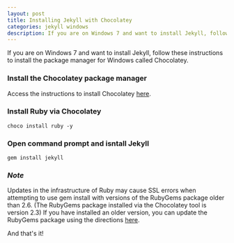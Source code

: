 ```yaml
---
layout: post
title: Installing Jekyll with Chocolatey
categories: jekyll windows
description: If you are on Windows 7 and want to install Jekyll, follow these instructions to install the package manager for Windows called Chocolatey.
---
```


If you are on Windows 7 and want to install Jekyll, follow these instructions to install the package manager for Windows called Chocolatey.

### Install the Chocolatey package manager
Access the instructions to install Chocolatey [here](https://chocolatey.org/install).

### Install Ruby via Chocolatey
    choco install ruby -y

### Open command prompt and isntall Jekyll
    gem install jekyll

### *Note*
Updates in the infrastructure of Ruby may cause SSL errors when attempting to use gem install with versions of the RubyGems package older than 2.6. (The RubyGems package installed via the Chocolatey tool is version 2.3) If you have installed an older version, you can update the RubyGems package using the directions [here](http://guides.rubygems.org/ssl-certificate-update/#installing-using-update-packages).

And that's it!
